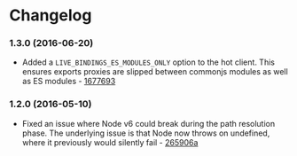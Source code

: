 Changelog
=========

### 1.3.0 (2016-06-20)

- Added a `LIVE_BINDINGS_ES_MODULES_ONLY` option to the hot client.
  This ensures exports proxies are slipped between commonjs modules as
  well as ES modules - [1677693](https://github.com/markfinger/unfort/commit/167769388d65b9c6dc0302d9bd9b0f5abe514220)

### 1.2.0 (2016-05-10)

- Fixed an issue where Node v6 could break during the path resolution phase.
  The underlying issue is that Node now throws on undefined, where it previously
  would silently fail - [265906a](https://github.com/markfinger/unfort/commit/265906a2faf3a42c0067f8395abe43774a77f37b)
